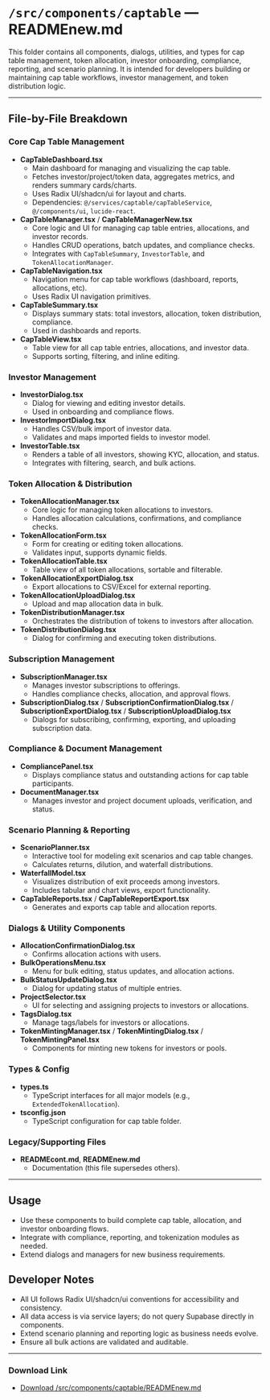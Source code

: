 # `/src/components/captable` — READMEnew.md

This folder contains all components, dialogs, utilities, and types for cap table management, token allocation, investor onboarding, compliance, reporting, and scenario planning. It is intended for developers building or maintaining cap table workflows, investor management, and token distribution logic.

---

## File-by-File Breakdown

### Core Cap Table Management
- **CapTableDashboard.tsx**
  - Main dashboard for managing and visualizing the cap table.
  - Fetches investor/project/token data, aggregates metrics, and renders summary cards/charts.
  - Uses Radix UI/shadcn/ui for layout and charts.
  - Dependencies: `@/services/captable/capTableService`, `@/components/ui`, `lucide-react`.
- **CapTableManager.tsx** / **CapTableManagerNew.tsx**
  - Core logic and UI for managing cap table entries, allocations, and investor records.
  - Handles CRUD operations, batch updates, and compliance checks.
  - Integrates with `CapTableSummary`, `InvestorTable`, and `TokenAllocationManager`.
- **CapTableNavigation.tsx**
  - Navigation menu for cap table workflows (dashboard, reports, allocations, etc).
  - Uses Radix UI navigation primitives.
- **CapTableSummary.tsx**
  - Displays summary stats: total investors, allocation, token distribution, compliance.
  - Used in dashboards and reports.
- **CapTableView.tsx**
  - Table view for all cap table entries, allocations, and investor data.
  - Supports sorting, filtering, and inline editing.

### Investor Management
- **InvestorDialog.tsx**
  - Dialog for viewing and editing investor details.
  - Used in onboarding and compliance flows.
- **InvestorImportDialog.tsx**
  - Handles CSV/bulk import of investor data.
  - Validates and maps imported fields to investor model.
- **InvestorTable.tsx**
  - Renders a table of all investors, showing KYC, allocation, and status.
  - Integrates with filtering, search, and bulk actions.

### Token Allocation & Distribution
- **TokenAllocationManager.tsx**
  - Core logic for managing token allocations to investors.
  - Handles allocation calculations, confirmations, and compliance checks.
- **TokenAllocationForm.tsx**
  - Form for creating or editing token allocations.
  - Validates input, supports dynamic fields.
- **TokenAllocationTable.tsx**
  - Table view of all token allocations, sortable and filterable.
- **TokenAllocationExportDialog.tsx**
  - Export allocations to CSV/Excel for external reporting.
- **TokenAllocationUploadDialog.tsx**
  - Upload and map allocation data in bulk.
- **TokenDistributionManager.tsx**
  - Orchestrates the distribution of tokens to investors after allocation.
- **TokenDistributionDialog.tsx**
  - Dialog for confirming and executing token distributions.

### Subscription Management
- **SubscriptionManager.tsx**
  - Manages investor subscriptions to offerings.
  - Handles compliance checks, allocation, and approval flows.
- **SubscriptionDialog.tsx** / **SubscriptionConfirmationDialog.tsx** / **SubscriptionExportDialog.tsx** / **SubscriptionUploadDialog.tsx**
  - Dialogs for subscribing, confirming, exporting, and uploading subscription data.

### Compliance & Document Management
- **CompliancePanel.tsx**
  - Displays compliance status and outstanding actions for cap table participants.
- **DocumentManager.tsx**
  - Manages investor and project document uploads, verification, and status.

### Scenario Planning & Reporting
- **ScenarioPlanner.tsx**
  - Interactive tool for modeling exit scenarios and cap table changes.
  - Calculates returns, dilution, and waterfall distributions.
- **WaterfallModel.tsx**
  - Visualizes distribution of exit proceeds among investors.
  - Includes tabular and chart views, export functionality.
- **CapTableReports.tsx** / **CapTableReportExport.tsx**
  - Generates and exports cap table and allocation reports.

### Dialogs & Utility Components
- **AllocationConfirmationDialog.tsx**
  - Confirms allocation actions with users.
- **BulkOperationsMenu.tsx**
  - Menu for bulk editing, status updates, and allocation actions.
- **BulkStatusUpdateDialog.tsx**
  - Dialog for updating status of multiple entries.
- **ProjectSelector.tsx**
  - UI for selecting and assigning projects to investors or allocations.
- **TagsDialog.tsx**
  - Manage tags/labels for investors or allocations.
- **TokenMintingManager.tsx** / **TokenMintingDialog.tsx** / **TokenMintingPanel.tsx**
  - Components for minting new tokens for investors or pools.

### Types & Config
- **types.ts**
  - TypeScript interfaces for all major models (e.g., `ExtendedTokenAllocation`).
- **tsconfig.json**
  - TypeScript configuration for cap table folder.

### Legacy/Supporting Files
- **READMEcont.md**, **READMEnew.md**
  - Documentation (this file supersedes others).

---

## Usage
- Use these components to build complete cap table, allocation, and investor onboarding flows.
- Integrate with compliance, reporting, and tokenization modules as needed.
- Extend dialogs and managers for new business requirements.

## Developer Notes
- All UI follows Radix UI/shadcn/ui conventions for accessibility and consistency.
- All data access is via service layers; do not query Supabase directly in components.
- Extend scenario planning and reporting logic as business needs evolve.
- Ensure all bulk actions are validated and auditable.

---

### Download Link
- [Download /src/components/captable/READMEnew.md](sandbox:/Users/neilbatchelor/Cursor/1/src/components/captable/READMEnew.md)
